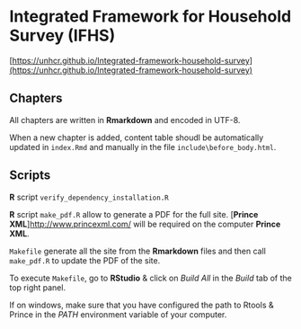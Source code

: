 # Integrated Framework for Household Survey (IFHS)

[https://unhcr.github.io/Integrated-framework-household-survey](https://unhcr.github.io/Integrated-framework-household-survey)

## Chapters

All chapters are written in **Rmarkdown** and encoded in UTF-8. 

When a new chapter is added, content table shoudl be automatically updated in `index.Rmd` and manually in the file `include\before_body.html`.

## Scripts 

 **R** script `verify_dependency_installation.R` 

 **R** script `make_pdf.R` allow to generate a PDF for the full site. [**Prince XML**]<http://www.princexml.com/> will be required on the computer **Prince XML**.

`Makefile` generate all the site from the **Rmarkdown** files and then call 
`make_pdf.R` to update the PDF of the site.

To execute `Makefile`, go to  **RStudio** & click on *Build All* in the  *Build* tab of the top right panel.

If on windows, make sure that you have configured the path to Rtools & Prince in the *PATH* environment variable of your computer.
